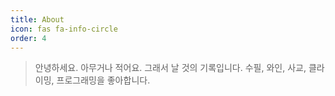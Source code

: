 ```yaml
---
title: About
icon: fas fa-info-circle
order: 4
---
```


> 안녕하세요.
> 아무거나 적어요. 그래서 날 것의 기록입니다.
> 수필, 와인, 사교, 클라이밍, 프로그래밍을 좋아합니다.
